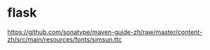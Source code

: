 # flask

https://github.com/sonatype/maven-guide-zh/raw/master/content-zh/src/main/resources/fonts/simsun.ttc